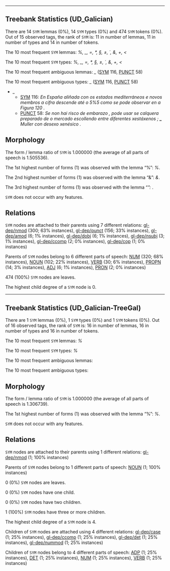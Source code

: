 

--------------------------------------------------------------------------------

## Treebank Statistics (UD_Galician)

There are 14 `SYM` lemmas (0%), 14 `SYM` types (0%) and 474 `SYM` tokens (0%).
Out of 15 observed tags, the rank of `SYM` is: 11 in number of lemmas, 11 in number of types and 14 in number of tokens.

The 10 most frequent `SYM` lemmas: <em>%, _, =, *, §, ±, ´, &, +, <</em>

The 10 most frequent `SYM` types:  <em>%, _, =, *, §, ±, ´, &, +, <</em>

The 10 most frequent ambiguous lemmas: <em>_</em> ([SYM]() 116, [PUNCT]() 58)

The 10 most frequent ambiguous types:  <em>_</em> ([SYM]() 116, [PUNCT]() 58)


* <em>_</em>
  * [SYM]() 116: <em>En España <b>_</b> aliñada con os estados mediterráneos e novos membros <b>_</b> a cifra descende até o 5%5 como se pode observar en a Figura 120 .</em>
  * [PUNCT]() 58: <em>Se non hai risco de embarazo , pode usar se calquera preparado de o mercado escollendo entre diferentes xestáxenos ; <b>_</b> Muller con desexo xenésico .</em>

## Morphology

The form / lemma ratio of `SYM` is 1.000000 (the average of all parts of speech is 1.505536).

The 1st highest number of forms (1) was observed with the lemma “%”: <em>%</em>.

The 2nd highest number of forms (1) was observed with the lemma “&”: <em>&</em>.

The 3rd highest number of forms (1) was observed with the lemma “*”: <em>*</em>.

`SYM` does not occur with any features.


## Relations

`SYM` nodes are attached to their parents using 7 different relations: [gl-dep/nmod]() (300; 63% instances), [gl-dep/punct]() (156; 33% instances), [gl-dep/amod]() (6; 1% instances), [gl-dep/dobj]() (6; 1% instances), [gl-dep/nsubj]() (3; 1% instances), [gl-dep/ccomp]() (2; 0% instances), [gl-dep/cop]() (1; 0% instances)

Parents of `SYM` nodes belong to 6 different parts of speech: [NUM]() (320; 68% instances), [NOUN]() (102; 22% instances), [VERB]() (30; 6% instances), [PROPN]() (14; 3% instances), [ADJ]() (6; 1% instances), [PRON]() (2; 0% instances)

474 (100%) `SYM` nodes are leaves.

The highest child degree of a `SYM` node is 0.



--------------------------------------------------------------------------------

## Treebank Statistics (UD_Galician-TreeGal)

There are 1 `SYM` lemmas (0%), 1 `SYM` types (0%) and 1 `SYM` tokens (0%).
Out of 16 observed tags, the rank of `SYM` is: 16 in number of lemmas, 16 in number of types and 16 in number of tokens.

The 10 most frequent `SYM` lemmas: <em>%</em>

The 10 most frequent `SYM` types:  <em>%</em>

The 10 most frequent ambiguous lemmas: 

The 10 most frequent ambiguous types:  



## Morphology

The form / lemma ratio of `SYM` is 1.000000 (the average of all parts of speech is 1.306739).

The 1st highest number of forms (1) was observed with the lemma “%”: <em>%</em>.

`SYM` does not occur with any features.


## Relations

`SYM` nodes are attached to their parents using 1 different relations: [gl-dep/nmod]() (1; 100% instances)

Parents of `SYM` nodes belong to 1 different parts of speech: [NOUN]() (1; 100% instances)

0 (0%) `SYM` nodes are leaves.

0 (0%) `SYM` nodes have one child.

0 (0%) `SYM` nodes have two children.

1 (100%) `SYM` nodes have three or more children.

The highest child degree of a `SYM` node is 4.

Children of `SYM` nodes are attached using 4 different relations: [gl-dep/case]() (1; 25% instances), [gl-dep/ccomp]() (1; 25% instances), [gl-dep/det]() (1; 25% instances), [gl-dep/nummod]() (1; 25% instances)

Children of `SYM` nodes belong to 4 different parts of speech: [ADP]() (1; 25% instances), [DET]() (1; 25% instances), [NUM]() (1; 25% instances), [VERB]() (1; 25% instances)


